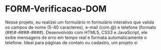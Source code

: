# FORM-Verificacao-DOM
Nesse projeto, eu realizei um formulário m formulário interativo que valida os campos de nome (5-40 caracteres), e-mail (com @) e telefone (formato (##)#-####-####). Desenvolvido com HTML5, CSS3 e JavaScript, ele exibe mensagens de erro em tempo real e formata automaticamente o telefone. Ideal para páginas de contato ou cadastro, um projeto si
